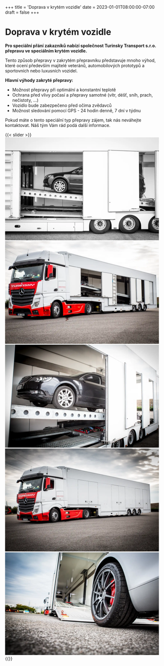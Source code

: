+++
title = 'Doprava v krytém vozidle'
date = 2023-01-01T08:00:00-07:00
draft = false
+++

# Doprava v krytém vozidle

**Pro speciální přání zakazníků nabízí společnost Turinsky Transport s.r.o. přepravu ve speciálním krytém vozidle.**

Tento způsob přepravy v zakrytém přepravníku představuje mnoho výhod, které ocení především majitelé veteránů, automobilových prototypů a sportovních nebo luxusních vozidel.

**Hlavní výhody zakryté přepravy:**

* Možnost přepravy při optimální a konstantní teplotě
* Ochrana před vlivy počasí a přepravy samotné (vítr, déšť, sníh, prach, nečistoty, ...)
* Vozidlo bude zabezpečeno před očima zvědavců
* Možnost sledování pomocí GPS - 24 hodin denně, 7 dní v týdnu

Pokud máte o tento speciální typ přepravy zájem, tak nás neváhejte kontaktovat. Náš tým Vám rád podá další informace.

{{< slider >}}
![small car](small-car.webp)
![big car](big-car.webp)
![one car](one-car.webp)
![big car closed](big-car-closed.webp)
![before transport](before.webp)
{{</slider >}}